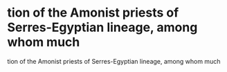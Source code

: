 # tion of the Amonist priests of Serres-Egyptian lineage, among whom much

tion of the Amonist priests of Serres-Egyptian lineage, among whom much